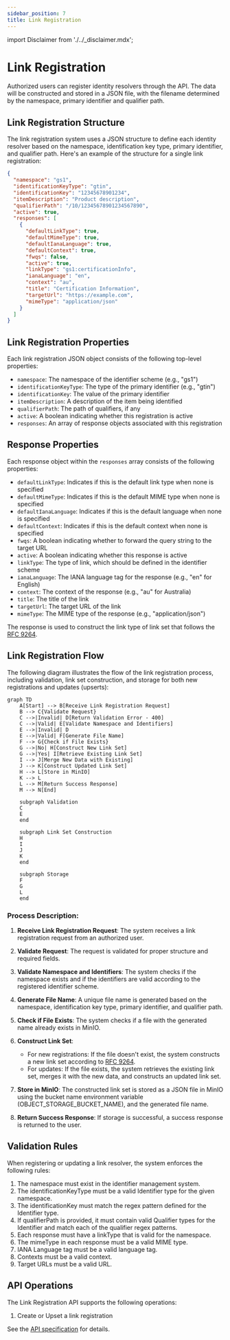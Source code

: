 ```yaml
---
sidebar_position: 7
title: Link Registration
---
```


import Disclaimer from './../\_disclaimer.mdx';

<Disclaimer />

# Link Registration

Authorized users can register identity resolvers through the API. The data will be constructed and stored in a JSON file, with the filename determined by the namespace, primary identifier and qualifier path.

## Link Registration Structure

The link registration system uses a JSON structure to define each identity resolver based on the namespace, identification key type, primary identifier, and qualifier path. Here's an example of the structure for a single link registration:

```json
{
  "namespace": "gs1",
  "identificationKeyType": "gtin",
  "identificationKey": "12345678901234",
  "itemDescription": "Product description",
  "qualifierPath": "/10/12345678901234567890",
  "active": true,
  "responses": [
    {
      "defaultLinkType": true,
      "defaultMimeType": true,
      "defaultIanaLanguage": true,
      "defaultContext": true,
      "fwqs": false,
      "active": true,
      "linkType": "gs1:certificationInfo",
      "ianaLanguage": "en",
      "context": "au",
      "title": "Certification Information",
      "targetUrl": "https://example.com",
      "mimeType": "application/json"
    }
  ]
}
```

## Link Registration Properties

Each link registration JSON object consists of the following top-level properties:

- `namespace`: The namespace of the identifier scheme (e.g., "gs1")
- `identificationKeyType`: The type of the primary identifier (e.g., "gtin")
- `identificationKey`: The value of the primary identifier
- `itemDescription`: A description of the item being identified
- `qualifierPath`: The path of qualifiers, if any
- `active`: A boolean indicating whether this registration is active
- `responses`: An array of response objects associated with this registration

## Response Properties

Each response object within the `responses` array consists of the following properties:

- `defaultLinkType`: Indicates if this is the default link type when none is specified
- `defaultMimeType`: Indicates if this is the default MIME type when none is specified
- `defaultIanaLanguage`: Indicates if this is the default language when none is specified
- `defaultContext`: Indicates if this is the default context when none is specified
- `fwqs`: A boolean indicating whether to forward the query string to the target URL
- `active`: A boolean indicating whether this response is active
- `linkType`: The type of link, which should be defined in the identifier scheme
- `ianaLanguage`: The IANA language tag for the response (e.g., "en" for English)
- `context`: The context of the response (e.g., "au" for Australia)
- `title`: The title of the link
- `targetUrl`: The target URL of the link
- `mimeType`: The MIME type of the response (e.g., "application/json")

The response is used to construct the link type of link set that follows the [RFC 9264](https://datatracker.ietf.org/doc/html/rfc9264).

## Link Registration Flow

The following diagram illustrates the flow of the link registration process, including validation, link set construction, and storage for both new registrations and updates (upserts):

```mermaid
graph TD
    A[Start] --> B[Receive Link Registration Request]
    B --> C{Validate Request}
    C -->|Invalid| D[Return Validation Error - 400]
    C -->|Valid| E[Validate Namespace and Identifiers]
    E -->|Invalid| D
    E -->|Valid| F[Generate File Name]
    F --> G{Check if File Exists}
    G -->|No| H[Construct New Link Set]
    G -->|Yes| I[Retrieve Existing Link Set]
    I --> J[Merge New Data with Existing]
    J --> K[Construct Updated Link Set]
    H --> L[Store in MinIO]
    K --> L
    L --> M[Return Success Response]
    M --> N[End]

    subgraph Validation
    C
    E
    end

    subgraph Link Set Construction
    H
    I
    J
    K
    end

    subgraph Storage
    F
    G
    L
    end
```

### Process Description:

1. **Receive Link Registration Request**: The system receives a link registration request from an authorized user.

2. **Validate Request**: The request is validated for proper structure and required fields.

3. **Validate Namespace and Identifiers**: The system checks if the namespace exists and if the identifiers are valid according to the registered identifier scheme.

4. **Generate File Name**: A unique file name is generated based on the namespace, identification key type, primary identifier, and qualifier path.

5. **Check if File Exists**: The system checks if a file with the generated name already exists in MinIO.

6. **Construct Link Set**:

   - For new registrations: If the file doesn't exist, the system constructs a new link set according to [RFC 9264](https://datatracker.ietf.org/doc/html/rfc9264).
   - For updates: If the file exists, the system retrieves the existing link set, merges it with the new data, and constructs an updated link set.

7. **Store in MinIO**: The constructed link set is stored as a JSON file in MinIO using the bucket name environment variable (OBJECT_STORAGE_BUCKET_NAME), and the generated file name.

8. **Return Success Response**: If storage is successful, a success response is returned to the user.

## Validation Rules

When registering or updating a link resolver, the system enforces the following rules:

1. The namespace must exist in the identifier management system.
2. The identificationKeyType must be a valid Identifier type for the given namespace.
3. The identificationKey must match the regex pattern defined for the Identifier type.
4. If qualifierPath is provided, it must contain valid Qualifier types for the Identifier and match each of the qualifier regex patterns.
5. Each response must have a linkType that is valid for the namespace.
6. The mimeType in each response must be a valid MIME type.
7. IANA Language tag must be a valid language tag.
8. Contexts must be a valid context.
9. Target URLs must be a valid URL.

## API Operations

The Link Registration API supports the following operations:

1. Create or Upset a link registration

See the [API specification](http://localhost:3000/api-docs#/Link%20Registration) for details.
